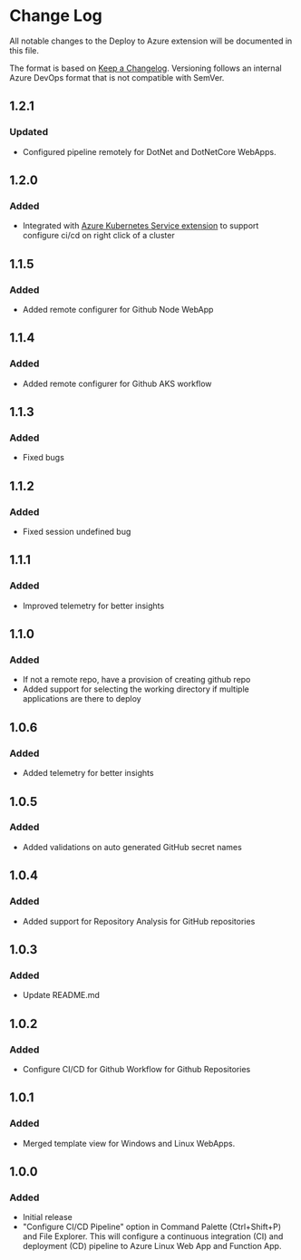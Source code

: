 # Change Log
All notable changes to the Deploy to Azure extension will be documented in this file.

The format is based on [Keep a Changelog](http://keepachangelog.com/). Versioning follows an internal Azure DevOps format that is not compatible with SemVer.

## 1.2.1
### Updated
- Configured pipeline remotely for DotNet and DotNetCore WebApps.

## 1.2.0
### Added
- Integrated with  [Azure Kubernetes Service extension](https://marketplace.visualstudio.com/items?itemName=ms-kubernetes-tools.vscode-aks-tools) to support configure ci/cd on right click of a cluster

## 1.1.5
### Added
- Added remote configurer for Github Node WebApp

## 1.1.4
### Added
- Added remote configurer for Github AKS workflow

## 1.1.3
### Added
- Fixed bugs

## 1.1.2
### Added
- Fixed session undefined bug

## 1.1.1
### Added
- Improved telemetry for better insights

## 1.1.0
### Added
- If not a remote repo, have a provision of creating github repo
- Added support for selecting the working directory if multiple applications are there to deploy

## 1.0.6
### Added
- Added telemetry for better insights

## 1.0.5
### Added
- Added validations on auto generated GitHub secret names

## 1.0.4
### Added
- Added support for Repository Analysis for GitHub repositories

## 1.0.3
### Added
- Update README.md

## 1.0.2
### Added
- Configure CI/CD for Github Workflow for Github Repositories

## 1.0.1
### Added
- Merged template view for Windows and Linux WebApps.


## 1.0.0
### Added
- Initial release
- "Configure CI/CD Pipeline" option in Command Palette (Ctrl+Shift+P) and File Explorer. This will configure a continuous integration (CI) and deployment (CD) pipeline to Azure Linux Web App and Function App.
